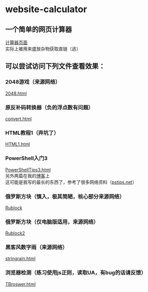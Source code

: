 # website-calculator

## 一个简单的网页计算器

[计算器页面](https://lollipopnougat.github.io/website-calculator/)
<br/>
实际上被用来盛放杂物获取直链（逃）
<br/>

## 可以尝试访问下列文件查看效果：

### 2048游戏（来源网络）

[2048.html](https://lollipopnougat.github.io/website-calculator/html/2048.html)

### 原反补码转换器（负的浮点数有问题）

[convert.html](https://lollipopnougat.github.io/website-calculator/html/convert.html)

### HTML教程1（弃坑了）

[HTML1.html](https://lollipopnougat.github.io/website-calculator/html/HTML1.html)

### PowerShell入门3

[PowerShellTips3.html](https://lollipopnougat.github.io/website-calculator/html/PowerShellTips3.html)
<br/>
另外两篇在我的[博客](https://lollipopnougat.github.io/Crepeblog)上
<br/>
这可能是我写的最长的东西了，参考了很多网络资料（[pstips.net](https://www.pstips.net/)）

### 俄罗斯方块（慎入，极其简陋，核心部分来源网络）

[Rublock](https://lollipopnougat.github.io/website-calculator/html/Rublock.html)

### 俄罗斯方块（仅电脑版适用，来源网络）

[Rublock2](https://lollipopnougat.github.io/website-calculator/html/Rublock2.html)

### 黑客风数字雨（来源网络）

[stringrain.html](https://lollipopnougat.github.io/website-calculator/html/stringrain.html)

### 浏览器检测（练习使用js正则，读取UA，有bug的话请反馈）

[TBroswer.html](https://lollipopnougat.github.io/website-calculator/html/TBroswer.html)
